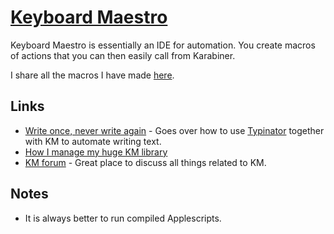 # [Keyboard Maestro](https://www.keyboardmaestro.com/main/)
Keyboard Maestro is essentially an IDE for automation. You create macros of actions that you can then easily call from Karabiner.

I share all the macros I have made [here](https://github.com/nikitavoloboev/km-macros).

## Links
- [Write once, never write again](https://medium.com/@NikitaVoloboev/write-once-never-write-again-c2fa1f6c4e8) - Goes over how to use [Typinator](http://www.ergonis.com/products/typinator/) together with KM to automate writing text.
- [How I manage my huge KM library](https://forum.keyboardmaestro.com/t/notation-i-use-to-manage-my-macros/8907)
- [KM forum](https://forum.keyboardmaestro.com/latest) - Great place to discuss all things related to KM.

## Notes
- It is always better to run compiled Applescripts.